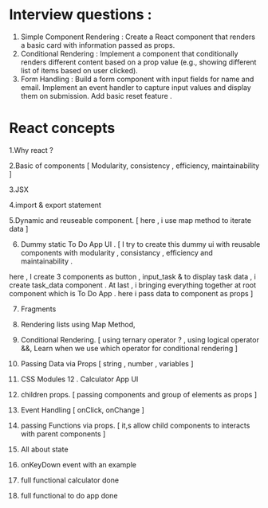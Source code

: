 # Interview questions : 
1. Simple Component Rendering :  Create a React component that renders a basic card with information passed as props.
2. Conditional Rendering : Implement a component that conditionally renders different content based on a prop value (e.g., showing different list of items based on user clicked).
3. Form Handling : Build a form component with input fields for name and email. Implement an event handler to capture input values and display them on submission. Add basic reset feature .


# React concepts
1.Why react ?

2.Basic of components [ Modularity, consistency , efficiency, maintainability ] 

3.JSX 

4.import & export statement

5.Dynamic and reuseable component.  [ here , i use map method to iterate data ] 

6. Dummy static To Do App UI . [  I try to create this dummy ui with reusable components with modularity , consistancy , efficiency and maintainability .

here , I create 3 components as button , input_task & to display task data , i create task_data component . At last , i bringing everything together at root component which is To Do App . here i pass data to component as props  ]

7. Fragments
8. Rendering lists using Map Method,
9. Conditional Rendering. [ using ternary operator ? , using logical operator &&, Learn  when we use which operator for conditional rendering ]
10. Passing Data via Props [ string , number , variables ] 
11. CSS Modules
12 . Calculator App UI

13. children props. [ passing components and group of elements as props ] 
14. Event Handling [ onClick, onChange ]
15. passing Functions via props. [ it,s allow child components to interacts with parent components ]
16. All about state
17. onKeyDown event with an example
18. full functional calculator done
19. full functional to do app done 




















































